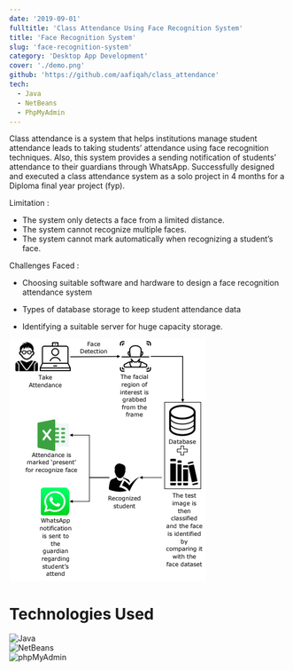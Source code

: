 ```yaml
---
date: '2019-09-01'
fulltitle: 'Class Attendance Using Face Recognition System'
title: 'Face Recognition System'
slug: 'face-recognition-system'
category: 'Desktop App Development'
cover: './demo.png'
github: 'https://github.com/aafiqah/class_attendance'
tech:
  - Java
  - NetBeans
  - PhpMyAdmin
---
```


<div class="modal-content-container">
  <div class="modal-content-text">

Class attendance is a system that helps institutions manage student attendance leads to taking students’ attendance using face recognition techniques. Also, this system provides a sending notification of students’ attendance to their guardians through WhatsApp. Successfully designed and executed a class attendance system as a solo project in 4 months for a Diploma final year project (fyp).

Limitation :

- The system only detects a face from a limited distance.
- The system cannot recognize multiple faces.
- The system cannot mark automatically when recognizing a student’s face.

Challenges Faced :

- Choosing suitable software and hardware to design a face recognition attendance system
- Types of database storage to keep student attendance data
- Identifying a suitable server for huge capacity storage.
  </div>

  <div class="modal-content-img">

![Diagram](./diagram.png)

  </div>
</div>

# Technologies Used

<div class="container">
  <div class="badge-item">
    <img src="https://img.shields.io/badge/Java-ED8B00?style=for-the-badge&logo=openjdk&logoColor=white" alt="Java" class="badge-image" />
  </div>
  <div class="badge-item">
    <img src="https://img.shields.io/badge/NetBeans-1B6AC6?style=for-the-badge&logo=apache-netbeans-ide&logoColor=white" alt="NetBeans" class="badge-image" />
  </div>
  <div class="badge-item">
    <img src="https://img.shields.io/badge/phpMyAdmin-4479A1?style=for-the-badge&logo=phpmyadmin&logoColor=white" alt="phpMyAdmin" class="badge-image" />
  </div>
</div>

